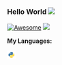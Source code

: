 ### Hello World <img src="https://media.giphy.com/media/hvRJCLFzcasrR4ia7z/giphy.gif" width="25px">







[![Awesome](https://awesome.re/badge.svg)](https://awesome.re) ![](https://komarev.com/ghpvc/?username=CruelSec&color=red)

**My Languages:**

<code><img height="20" src="https://raw.githubusercontent.com/github/explore/80688e429a7d4ef2fca1e82350fe8e3517d3494d/topics/python/python.png"></code>


